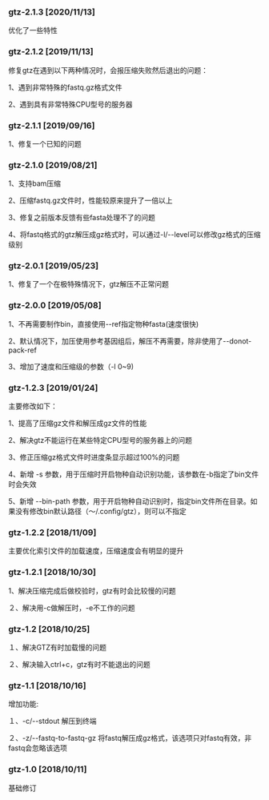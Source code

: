### gtz-2.1.3 [2020/11/13]

优化了一些特性

### gtz-2.1.2 [2019/11/13]

修复gtz在遇到以下两种情况时，会报压缩失败然后退出的问题：

1、遇到非常特殊的fastq.gz格式文件

2、遇到具有非常特殊CPU型号的服务器

### gtz-2.1.1 [2019/09/16]

1、修复一个已知的问题

### gtz-2.1.0 [2019/08/21]

1、支持bam压缩

2、压缩fastq.gz文件时，性能较原来提升了一倍以上

3、修复之前版本反馈有些fasta处理不了的问题

4、将fastq格式的gtz解压成gz格式时，可以通过-l/--level可以修改gz格式的压缩级别

### gtz-2.0.1 [2019/05/23]

1、修复了一个在极特殊情况下，gtz解压不正常问题


### gtz-2.0.0 [2019/05/08]

1、不再需要制作bin，直接使用--ref指定物种fasta(速度很快)

2、默认情况下，加压使用参考基因组后，解压不再需要，除非使用了--donot-pack-ref

3、增加了速度和压缩级的参数（-l 0~9)


### gtz-1.2.3 [2019/01/24]

主要修改如下：

1、提高了压缩gz文件和解压成gz文件的性能

2、解决gtz不能运行在某些特定CPU型号的服务器上的问题

3、修正压缩gz格式文件时进度条显示超过100%的问题

4、新增 -s 参数，用于压缩时开启物种自动识别功能，该参数在-b指定了bin文件时会失效

5、新增 --bin-path 参数，用于开启物种自动识别时，指定bin文件所在目录。如果没有修改bin默认路径（～/.config/gtz），则可以不指定


### gtz-1.2.2 [2018/11/09]

主要优化索引文件的加载速度，压缩速度会有明显的提升


### gtz-1.2.1 [2018/10/30]

1、解决压缩完成后做校验时，gtz有时会比较慢的问题

２、解决用-c做解压时，-e不工作的问题


### gtz-1.2 [2018/10/25]

１、解决GTZ有时加载慢的问题

２、解决输入ctrl+c，gtz有时不能退出的问题


### gtz-1.1 [2018/10/16]

增加功能:

１、-c/--stdout 解压到终端

２、-z/--fastq-to-fastq-gz 将fastq解压成gz格式，该选项只对fastq有效，非fastq会忽略该选项


### gtz-1.0 [2018/10/11]

基础修订
